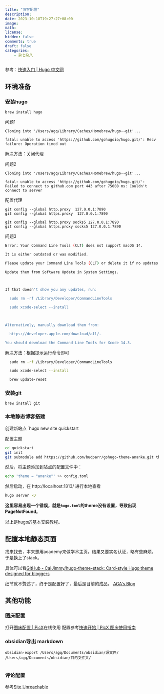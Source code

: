 ```yaml
---
title: "博客配置"
description: 
date: 2023-10-18T19:27:27+08:00
image: 
math: 
license: 
hidden: false
comments: true
draft: false
categories:
    - 杂七杂八
---
```


参考：[快速入门 | Hugo 中文网](https://www.gohugo.cn/getting-started/quick-start/)

## 环境准备

### 安装hugo 
`brew install hugo`

问题1
```shell
Cloning into '/Users/agq/Library/Caches/Homebrew/hugo--git'...

fatal: unable to access 'https://github.com/gohugoio/hugo.git/': Recv failure: Operation timed out

```
解决方法：关闭代理

问题2

```shell
Cloning into '/Users/agq/Library/Caches/Homebrew/hugo--git'...

fatal: unable to access 'https://github.com/gohugoio/hugo.git/': Failed to connect to github.com port 443 after 75008 ms: Couldn't connect to server

```

配置代理

```shell
git config --global http.proxy  127.0.0.1:7890
git config --global https.proxy  127.0.0.1:7890

git config --global http.proxy socks5 127.0.0.1:7890
git config --global https.proxy socks5 127.0.0.1:7890
```


问题3 
``` bash
Error: Your Command Line Tools (CLT) does not support macOS 14.

It is either outdated or was modified.

Please update your Command Line Tools (CLT) or delete it if no updates are available.

Update them from Software Update in System Settings.

  

If that doesn't show you any updates, run:

  sudo rm -rf /Library/Developer/CommandLineTools

  sudo xcode-select --install

  

Alternatively, manually download them from:

  https://developer.apple.com/download/all/.

You should download the Command Line Tools for Xcode 14.3.
```

解决方法：根据提示运行命令即可

```bash
  sudo rm -rf /Library/Developer/CommandLineTools

  sudo xcode-select --install

  brew update-reset

```


### 安装git
`brew install git`


### 本地静态博客搭建
创建新站点
`hugo new site quickstart

配置主题

```bash
cd quickstart 
git init 
git submodule add https://github.com/budparr/gohugo-theme-ananke.git themes/ananke

```
然后，将主题添加到站点的配置文件中：

```bash
echo 'theme = "ananke"' >> config.toml
```

然后启动，在 http://localhost:1313/ 进行本地查看
```bash
hugo server -D
```

**这里容易出现一个错误，就是`hugo.toml`的theme没有设置，导致出现PageNotFound**。

以上是hugo的基本安装教程。



## 配置本地静态页面
找来找去，本来想用academy来做学术主页，结果又要实名认证，略有些麻烦，于是换上了stack。

具体可以看[GitHub - CaiJimmy/hugo-theme-stack: Card-style Hugo theme designed for bloggers](https://github.com/CaiJimmy/hugo-theme-stack)

细节就不赘述了，终于是配置好了，最后是目前的成品。
[AGA's Blog](https://anonymity-0.github.io)


## 其他功能

### 图床配置
打开[图床配置 | PicX](https://picx.xpoet.cn/#/config)在线使用
配置参考[快速开始 | PicX 图床使用指南](https://picx-docs.xpoet.cn/usage-guide/get-start.html)

### obsidian导出 markdown

```shell
obsidian-export /Users/agq/Documents/obsidian/源文件/ /Users/agq/Documents/obsidian/目的文件夹/


```

### 评论配置

参考[Site Unreachable](https://stack.jimmycai.com/config/comments)







